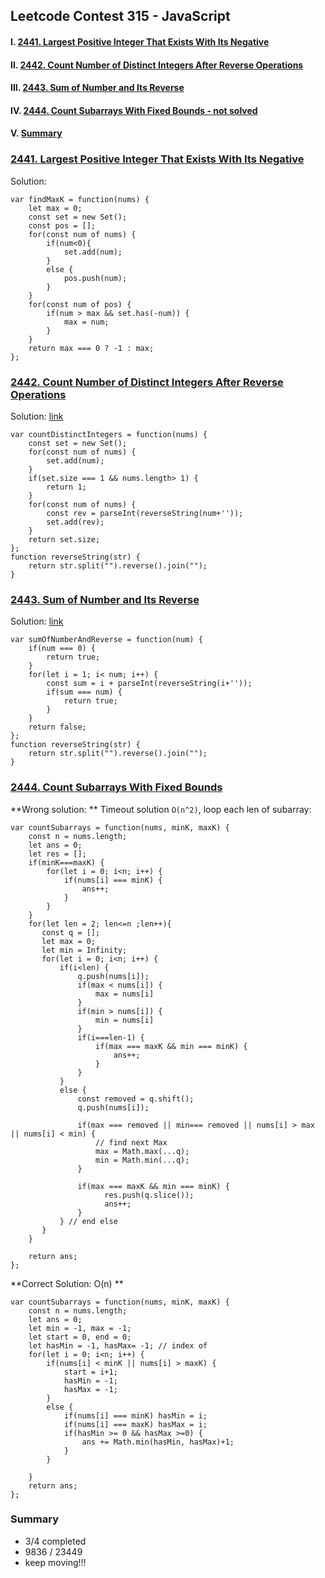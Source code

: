 ## Leetcode Contest 315 - JavaScript

#### I. [2441. Largest Positive Integer That Exists With Its Negative](#question-1)

#### II. [2442. Count Number of Distinct Integers After Reverse Operations](#question-2)

#### III. [2443. Sum of Number and Its Reverse](#question-3)

#### IV. [2444. Count Subarrays With Fixed Bounds - not solved](#question-4)

#### V. [Summary](#question-5)

<div id="question-1"/>

### [2441. Largest Positive Integer That Exists With Its Negative](https://leetcode.com/problems/largest-positive-integer-that-exists-with-its-negative/)

Solution:

```
var findMaxK = function(nums) {
    let max = 0;
    const set = new Set();
    const pos = [];
    for(const num of nums) {
        if(num<0){
            set.add(num);
        }
        else {
            pos.push(num);
        }
    }
    for(const num of pos) {
        if(num > max && set.has(-num)) {
            max = num;
        }
    }
    return max === 0 ? -1 : max;
};
```

<div  id="question-2"/>

### [2442. Count Number of Distinct Integers After Reverse Operations](https://leetcode.com/problems/count-number-of-distinct-integers-after-reverse-operations/)

Solution: [link](https://leetcode.com/problems/count-number-of-distinct-integers-after-reverse-operations/discuss/2708457/JavaScript-Set-%2B-reverse-string)

```
var countDistinctIntegers = function(nums) {
    const set = new Set();
    for(const num of nums) {
        set.add(num);
    }
    if(set.size === 1 && nums.length> 1) {
        return 1;
    }
    for(const num of nums) {
        const rev = parseInt(reverseString(num+''));
        set.add(rev);
    }
    return set.size;
};
function reverseString(str) {
    return str.split("").reverse().join("");
}
```

<div  id="question-3"/>

### [2443. Sum of Number and Its Reverse](https://leetcode.com/problems/sum-of-number-and-its-reverse/)

Solution: [link](https://leetcode.com/problems/sum-of-number-and-its-reverse/discuss/2708478/JavaScript-brute-force-passed-O%28n%29)

```
var sumOfNumberAndReverse = function(num) {
    if(num === 0) {
        return true;
    }
    for(let i = 1; i< num; i++) {
        const sum = i + parseInt(reverseString(i+''));
        if(sum === num) {
            return true;
        }
    }
    return false;
};
function reverseString(str) {
    return str.split("").reverse().join("");
}
```

<div  id="question-4"  />

### [2444. Count Subarrays With Fixed Bounds](https://leetcode.com/problems/count-subarrays-with-fixed-bounds/)

**Wrong solution: **
Timeout solution `O(n^2)`, loop each len of subarray:

```
var countSubarrays = function(nums, minK, maxK) {
    const n = nums.length;
    let ans = 0;
    let res = [];
    if(minK===maxK) {
        for(let i = 0; i<n; i++) {
            if(nums[i] === minK) {
                ans++;
            }
        }
    }
    for(let len = 2; len<=n ;len++){
       const q = [];
       let max = 0;
       let min = Infinity;
       for(let i = 0; i<n; i++) {
           if(i<len) {
               q.push(nums[i]);
               if(max < nums[i]) {
                   max = nums[i]
               }
               if(min > nums[i]) {
                   min = nums[i]
               }
               if(i===len-1) {
                   if(max === maxK && min === minK) {
                       ans++;
                   }
               }
           }
           else {
               const removed = q.shift();
               q.push(nums[i]);

               if(max === removed || min=== removed || nums[i] > max || nums[i] < min) {
                   // find next Max
                   max = Math.max(...q);
                   min = Math.min(...q);
               }

               if(max === maxK && min === minK) {
                     res.push(q.slice());
                     ans++;
               }
           } // end else
       }
    }

    return ans;
};
```

**Correct Solution: O(n) **

```
var countSubarrays = function(nums, minK, maxK) {
    const n = nums.length;
    let ans = 0;
    let min = -1, max = -1;
    let start = 0, end = 0;
    let hasMin = -1, hasMax= -1; // index of
    for(let i = 0; i<n; i++) {
        if(nums[i] < minK || nums[i] > maxK) {
            start = i+1;
            hasMin = -1;
            hasMax = -1;
        }
        else {
            if(nums[i] === minK) hasMin = i;
            if(nums[i] === maxK) hasMax = i;
            if(hasMin >= 0 && hasMax >=0) {
                ans += Math.min(hasMin, hasMax)+1;
            }
        }

    }
    return ans;
};
```

<div  id="question-5"/>

### Summary

- 3/4 completed
- 9836 / 23449
- keep moving!!!
